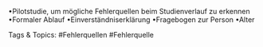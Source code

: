 •Pilotstudie, um mögliche Fehlerquellen beim Studienverlauf zu erkennen
•Formaler Ablauf
•Einverständniserklärung
•Fragebogen zur Person 
•Alter

   Tags & Topics:
   #Fehlerquellen
   #Fehlerquelle